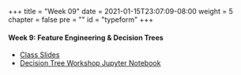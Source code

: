 +++
title = "Week 09"
date = 2021-01-15T23:07:09-08:00
weight = 5
chapter = false
pre = "<b></b>"
id = "typeform"
+++

#### Week 9: Feature Engineering & Decision Trees

  - [Class Slides](https://docs.google.com/presentation/d/1DvWpHXXDj9moiENDeM_-bPxYDv3iBabbsA8v84iDQDA/edit?usp=sharing)
  - [Decision Tree Workshop Jupyter Notebook](https://drive.google.com/file/d/1eOz2Pi60_TDhmG39IirhWsKYYk_kv0ch/view?usp=sharing)
